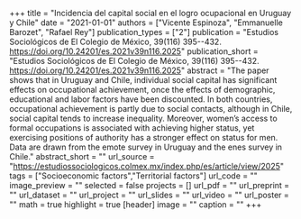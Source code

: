 +++
title = "Incidencia del capital social en el logro ocupacional en Uruguay y Chile"
date = "2021-01-01"
authors = ["Vicente Espinoza", "Emmanuelle Barozet", "Rafael Rey"]
publication_types = ["2"]
publication = "Estudios Sociológicos de El Colegio de México, 39(116) 395--432. https://doi.org/10.24201/es.2021v39n116.2025"
publication_short = "Estudios Sociológicos de El Colegio de México, 39(116) 395--432. https://doi.org/10.24201/es.2021v39n116.2025"
abstract = "The paper shows that in Uruguay and Chile, individual social capital has significant effects on occupational achievement, once the effects of demographic, educational and labor factors have been discounted. In both countries, occupational achievement is partly due to social contacts, although in Chile, social capital tends to increase inequality. Moreover, women’s access to formal occupations is associated with achieving higher status, yet exercising positions of authority has a stronger effect on status for men. Data are drawn from the emote survey in Uruguay and the enes survey in Chile."
abstract_short = ""
url_source = "https://estudiossociologicos.colmex.mx/index.php/es/article/view/2025"
tags = ["Socioeconomic factors","Territorial factors"]
url_code = ""
image_preview = ""
selected = false
projects = []
url_pdf = ""
url_preprint = ""
url_dataset = ""
url_project = ""
url_slides = ""
url_video = ""
url_poster = ""
math = true
highlight = true
[header]
image = ""
caption = ""
+++
